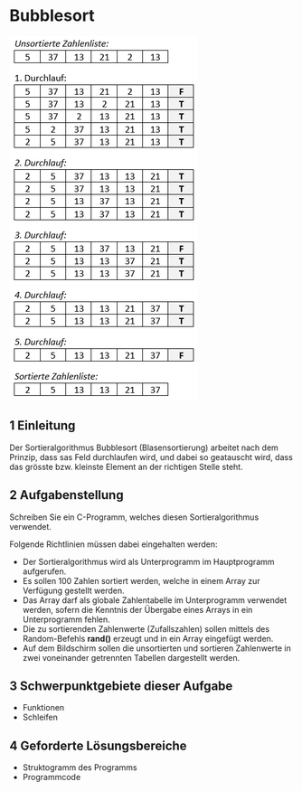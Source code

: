 # Bubblesort

![Bubblesort](images/bubblesort.png)

## 1 Einleitung

Der Sortieralgorithmus Bubblesort (Blasensortierung) arbeitet nach dem Prinzip, dass sas Feld durchlaufen wird, und dabei so geatauscht wird, dass das grösste bzw. kleinste Element an der richtigen Stelle steht.

## 2 Aufgabenstellung

Schreiben Sie ein C-Programm, welches diesen Sortieralgorithmus verwendet.

Folgende Richtlinien müssen dabei eingehalten werden:

* Der Sortieralgorithmus wird als Unterprogramm im Hauptprogramm aufgerufen.
* Es sollen 100 Zahlen sortiert werden, welche in einem Array zur Verfügung gestellt werden.
* Das Array darf als globale Zahlentabelle im Unterprogramm verwendet werden, sofern die Kenntnis der Übergabe eines Arrays in ein Unterprogramm fehlen.
* Die zu sortierenden Zahlenwerte (Zufallszahlen) sollen mittels des Random-Befehls **rand()** erzeugt und in ein Array eingefügt werden.
* Auf dem Bildschirm sollen die unsortierten und sortieren Zahlenwerte in zwei voneinander getrennten Tabellen dargestellt werden.

## 3 Schwerpunktgebiete dieser Aufgabe

* Funktionen
* Schleifen

## 4 Geforderte Lösungsbereiche

* Struktogramm des Programms
* Programmcode

